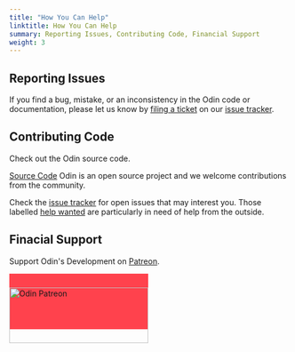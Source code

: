 ```yaml
---
title: "How You Can Help"
linktitle: How You Can Help
summary: Reporting Issues, Contributing Code, Financial Support
weight: 3
---
```


## Reporting Issues
If you find a bug, mistake, or an inconsistency in the Odin code or documentation, please let us know by [filing a ticket](https://github.com/odin-lang/odin/issues/new) on our [issue tracker](https://github.com/odin-lang/odin/issues).


## Contributing Code

Check out the Odin source code.

[Source Code](https://github.com/odin-lang/Odin)
Odin is an open source project and we welcome contributions from the community.

Check the [issue tracker](https://github.com/odin-lang/odin/issues) for open issues that may interest you. Those labelled [help wanted](https://github.com/odin-lang/Odin/issues?q=is%3Aopen+is%3Aissue+label%3A%22help+wanted%22) are particularly in need of help from the outside.

## Finacial Support

Support Odin's Development on [Patreon](https://www.patreon.com/gingerbill).

<a href="https://www.patreon.com/gingerbill">
<div style="background-color: #FF424D; height: 100px!important; width: 250px">
	<img src="/Digital-Patreon-Wordmark_White.png" alt="Odin Patreon" style="margin: 25px auto; width: 100%;">
</div>
</a>